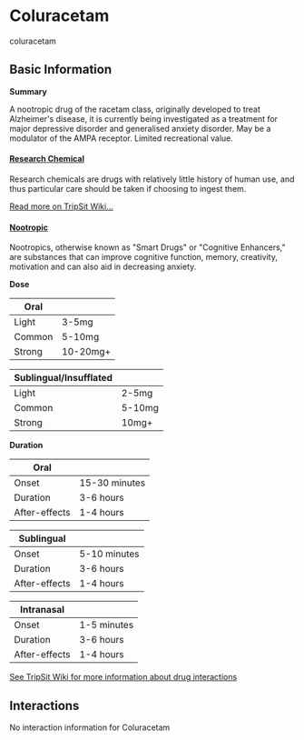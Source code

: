 # Coluracetam

coluracetam

## Basic Information

**Summary**

A nootropic drug of the racetam class, originally developed to treat Alzheimer's disease, it is currently being investigated as a treatment for major depressive disorder and generalised anxiety disorder. May be a modulator of the AMPA receptor. Limited recreational value.

#### [Research Chemical](/category/research-chemical)

Research chemicals are drugs with relatively little history of human use, and thus particular care should be taken if choosing to ingest them.

[Read more on TripSit Wiki...](#{category.wiki})

#### [Nootropic](/category/nootropic)

Nootropics, otherwise known as "Smart Drugs" or "Cognitive Enhancers," are substances that can improve cognitive function, memory, creativity, motivation and can also aid in decreasing anxiety.

**Dose**

| Oral   |          |
| ------ | -------- |
| Light  | 3-5mg    |
| Common | 5-10mg   |
| Strong | 10-20mg+ |

| Sublingual/Insufflated |        |
| ---------------------- | ------ |
| Light                  | 2-5mg  |
| Common                 | 5-10mg |
| Strong                 | 10mg+  |

**Duration**

| Oral          |               |
| ------------- | ------------- |
| Onset         | 15-30 minutes |
| Duration      | 3-6 hours     |
| After-effects | 1-4 hours     |

| Sublingual    |              |
| ------------- | ------------ |
| Onset         | 5-10 minutes |
| Duration      | 3-6 hours    |
| After-effects | 1-4 hours    |

| Intranasal    |             |
| ------------- | ----------- |
| Onset         | 1-5 minutes |
| Duration      | 3-6 hours   |
| After-effects | 1-4 hours   |

[See TripSit Wiki for more information about drug interactions](http://combo.tripsit.me/)

## Interactions

No interaction information for Coluracetam